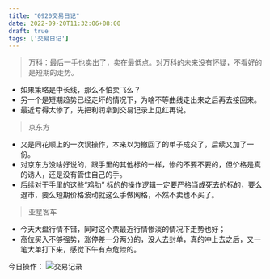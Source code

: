```yaml
---
title: "0920交易日记"
date: 2022-09-20T11:32:06+08:00
draft: true
tags: ['交易日记']
---
```


> 万科：最后一手也卖出了，卖在最低点。对万科的未来没有怀疑，不看好的是短期的走势。

* 如果策略是中长线，那么不怕卖飞么？
* 另一个是短期趋势已经走坏的情况下，为啥不等曲线走出来之后再去接回来。
* 最近亏得太惨了，先把利润拿到交易记录上见红再说。

> 京东方

* 又是同花顺上的一次误操作，本来以为撤回了的单子成交了，后续又加了一份。
* 对京东方没啥好说的，跟手里的其他标的一样，惨的不要不要的，但价格是真的诱人，还是没有管住自己的手。
* 后续对于手里的这些“鸡肋” 标的的操作逻辑一定要严格当成死去的标的，要么退市，要么短期价格波动就这么手做网格，不然不卖也不买了。

> 亚星客车

* 今天大盘行情不错，同时这个票最近行情惨淡的情况下走势也好；
* 高位买入不够强势，涨停差一分两分的，没人去封单，真的冲上去之后，又一笔大单打下来，感觉下午有点危险的。


今日操作：
![交易记录](/images/220920/IMG_A412A9C1A2CC-1.jpeg)
